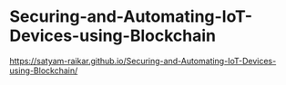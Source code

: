 # Securing-and-Automating-IoT-Devices-using-Blockchain



https://satyam-raikar.github.io/Securing-and-Automating-IoT-Devices-using-Blockchain/
